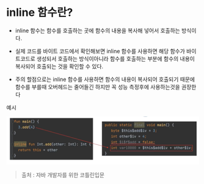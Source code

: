 # inline 함수란?
- inline 함수는 함수를 호출하는 곳에 함수의 내용을 복사해 넣어서 호출하는 방식이다.

- 실제 코드를 바이트 코드에서 확인해보면 inline 함수를 사용하면 해당 함수가 바이트코드로 생성되서 호출하는 방식이아니라
함수를 호출하는 부분에 함수의 내용이 복사되어 호출되는 것을 확인할 수 있다.

- 주의 할점으로는 inline 함수를 사용하면 함수의 내용이 복사되어 호출되기 때문에 함수를 부를때 오버헤드는 줄어들긴 하지만 꼭 성능 측정후에 사용하는것을 권장한다

예시

![img.png](img.png)

> 출처 : 자바 개발자를 위한 코틀린입문